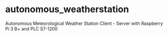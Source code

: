 # autonomous_weatherstation
Autonomous Meteorological Weather Station Client - Server with Raspberry Pi 3 B+ and PLC S7-1200
